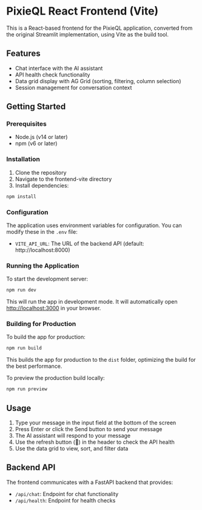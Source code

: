 # PixieQL React Frontend (Vite)

This is a React-based frontend for the PixieQL application, converted from the original Streamlit implementation, using Vite as the build tool.

## Features

- Chat interface with the AI assistant
- API health check functionality
- Data grid display with AG Grid (sorting, filtering, column selection)
- Session management for conversation context

## Getting Started

### Prerequisites

- Node.js (v14 or later)
- npm (v6 or later)

### Installation

1. Clone the repository
2. Navigate to the frontend-vite directory
3. Install dependencies:

```bash
npm install
```

### Configuration

The application uses environment variables for configuration. You can modify these in the `.env` file:

- `VITE_API_URL`: The URL of the backend API (default: http://localhost:8000)

### Running the Application

To start the development server:

```bash
npm run dev
```

This will run the app in development mode. It will automatically open [http://localhost:3000](http://localhost:3000) in your browser.

### Building for Production

To build the app for production:

```bash
npm run build
```

This builds the app for production to the `dist` folder, optimizing the build for the best performance.

To preview the production build locally:

```bash
npm run preview
```

## Usage

1. Type your message in the input field at the bottom of the screen
2. Press Enter or click the Send button to send your message
3. The AI assistant will respond to your message
4. Use the refresh button (🔄) in the header to check the API health
5. Use the data grid to view, sort, and filter data

## Backend API

The frontend communicates with a FastAPI backend that provides:

- `/api/chat`: Endpoint for chat functionality
- `/api/health`: Endpoint for health checks
